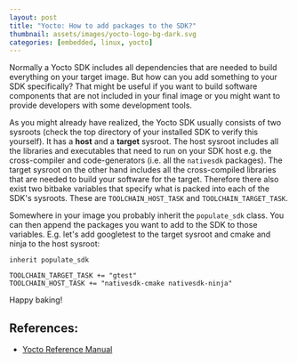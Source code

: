 ```yaml
---
layout: post
title: "Yocto: How to add packages to the SDK?"
thumbnail: assets/images/yocto-logo-bg-dark.svg
categories: [embedded, linux, yocto]
---
```


Normally a Yocto SDK includes all dependencies that are needed to build everything on your target image.
But how can you add something to your SDK specifically? That might be useful if you want to build
software components that are not included in your final image or you might want to provide developers with
some development tools.

As you might already have realized, the Yocto SDK usually consists of two sysroots (check the top directory of your installed SDK to verify this yourself).
It has a **host** and a **target** sysroot. The host sysroot includes all the libraries and executables that need to run on your SDK host e.g. the cross-compiler and code-generators (i.e. all the `nativesdk` packages). The target sysroot on the other hand includes all the cross-compiled libraries that are needed to build your software for the target.
Therefore there also exist two bitbake variables that specify what is packed into each of the SDK's sysroots. These are `TOOLCHAIN_HOST_TASK` and `TOOLCHAIN_TARGET_TASK`.

Somewhere in your image you probably inherit the `populate_sdk` class. You can then append the packages you want to add to the SDK to those variables. E.g. let's add googletest to the target sysroot and cmake and ninja to the host sysroot:
```
inherit populate_sdk

TOOLCHAIN_TARGET_TASK += "gtest"
TOOLCHAIN_HOST_TASK += "nativesdk-cmake nativesdk-ninja"

```

Happy baking!

## References:
* [Yocto Reference Manual](https://www.yoctoproject.org/docs/latest/ref-manual/ref-manual.html)
